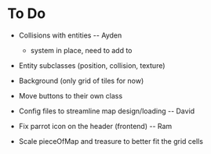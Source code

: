 # To Do
- Collisions with entities -- Ayden
  - system in place, need to add to 
- Entity subclasses	(position, collision, texture)
- Background (only grid of tiles for now)
- Move buttons to their own class
- Config files to streamline map design/loading -- David

- Fix parrot icon on the header (frontend) -- Ram
- Scale pieceOfMap and treasure to better fit the grid cells

